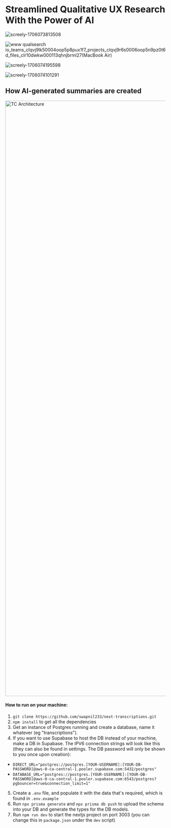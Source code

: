 <h1> Streamlined Qualitative UX Research With the Power of AI </h1>

![screely-1706073813508](https://github.com/swapnil233/qualsearch-nextjs/assets/36313876/e31e8a5b-9384-4ca3-aff5-289903295c7a)

![www qualsearch io_teams_clqvj9lk50004oop5p8pux1f7_projects_clqvj9r6s0006oop5n9pz0t6d_files_clr10dwkw000113qhnjbrml27(MacBook Air)](https://github.com/swapnil233/qualsearch-nextjs/assets/36313876/255492f3-a7d3-4df6-998c-b80c880e3e49)

![screely-1706074195598](https://github.com/swapnil233/qualsearch-nextjs/assets/36313876/03bd1461-b67c-4b07-852d-f7e230d9390c)

![screely-1706074101291](https://github.com/swapnil233/qualsearch-nextjs/assets/36313876/4567db48-3555-4273-b5f7-b3a30ab1d824)

## How AI-generated summaries are created

<img width="1865" alt="TC Architecture" src="https://github.com/swapnil233/next-transcriptions/assets/36313876/f9e9f178-4b15-4c4f-a5d0-b6858e117b04">

#### How to run on your machine:

1. `git clone https://github.com/swapnil233/next-transcriptions.git`
2. `npm install` to get all the dependencies
3. Get an instance of Postgres running and create a database, name it whatever (eg "transcriptions").
4. If you want to use Supabase to host the DB instead of your machine, make a DB in Supabase. The IPV6 connection strings will look like this (they can also be found in settings. The DB password will only be shown to you once upon creation):

- `DIRECT_URL="postgres://postgres.[YOUR-USERNAME]:[YOUR-DB-PASSWORD]@aws-0-ca-central-1.pooler.supabase.com:5432/postgres"`
- `DATABASE_URL="postgres://postgres.[YOUR-USERNAME]:[YOUR-DB-PASSWORD]@aws-0-ca-central-1.pooler.supabase.com:6543/postgres?pgbouncer=true&connection_limit=1"`

5. Create a `.env` file, and populate it with the data that's required, which is found in `.env.example`
6. Run `npx prisma generate` and `npx prisma db push` to upload the schema into your DB and generate the types for the DB models.
7. Run `npm run dev` to start the nextjs project on port 3003 (you can change this in `package.json` under the `dev` script)

